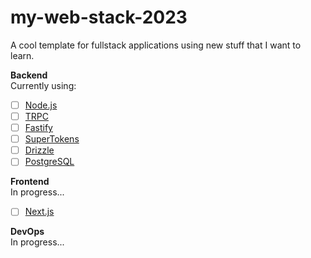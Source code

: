 # my-web-stack-2023

A cool template for fullstack applications using new stuff that I want to learn.

**Backend** <br />
Currently using:
- [ ] [Node.js](https://nodejs.org/en/)
- [ ] [TRPC](https://trpc.io/)
- [ ] [Fastify](https://fastify.dev/)
- [ ] [SuperTokens](https://supertokens.com/)
- [ ] [Drizzle](https://orm.drizzle.team/)
- [ ] [PostgreSQL](https://www.postgresql.org/)

**Frontend** <br />
In progress...
- [ ] [Next.js](https://nextjs.org/)

**DevOps** <br />
In progress...
